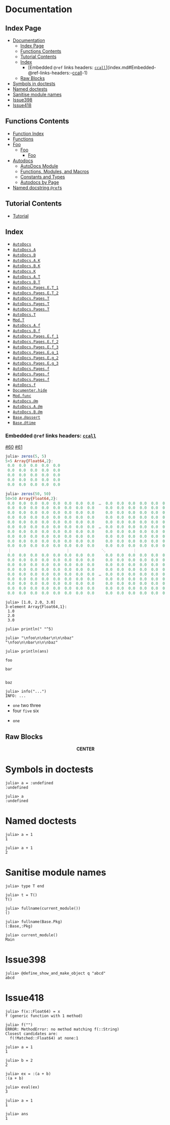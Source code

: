 
<a id='Documentation-1'></a>

# Documentation


<a id='Index-Page-1'></a>

## Index Page

- [Documentation](index.md#Documentation-1)
    - [Index Page](index.md#Index-Page-1)
    - [Functions Contents](index.md#Functions-Contents-1)
    - [Tutorial Contents](index.md#Tutorial-Contents-1)
    - [Index](index.md#Index-1)
        - [Embedded `@ref` links headers: [`ccall`](lib/functions.md#ccall)](index.md#Embedded-@ref-links-headers:-[ccall](@ref)-1)
    - [Raw Blocks](index.md#Raw-Blocks-1)
- [Symbols in doctests](index.md#Symbols-in-doctests-1)
- [Named doctests](index.md#Named-doctests-1)
- [Sanitise module names](index.md#Sanitise-module-names-1)
- [Issue398](index.md#Issue398-1)
- [Issue418](index.md#Issue418-1)


<a id='Functions-Contents-1'></a>

## Functions Contents

- [Function Index](lib/functions.md#Function-Index-1)
- [Functions](lib/functions.md#Functions-1)
- [Foo](lib/functions.md#Foo-1)
    - [Foo](lib/functions.md#Foo-2)
        - [Foo](lib/functions.md#Foo-3)
- [Autodocs](lib/functions.md#Autodocs-1)
    - [AutoDocs Module](lib/functions.md#AutoDocs-Module-1)
    - [Functions, Modules, and Macros](lib/functions.md#Functions,-Modules,-and-Macros-1)
    - [Constants and Types](lib/functions.md#Constants-and-Types-1)
    - [Autodocs by Page](lib/functions.md#Autodocs-by-Page-1)
- [Named docstring `@ref`s](lib/functions.md#Named-docstring-@refs-1)


<a id='Tutorial-Contents-1'></a>

## Tutorial Contents

- [Tutorial](man/tutorial.md#Tutorial-1)


<a id='Index-1'></a>

## Index

- [`AutoDocs`](lib/functions.md#AutoDocs)
- [`AutoDocs.A`](lib/functions.md#AutoDocs.A)
- [`AutoDocs.B`](lib/functions.md#AutoDocs.B)
- [`AutoDocs.A.K`](lib/functions.md#AutoDocs.A.K)
- [`AutoDocs.B.K`](lib/functions.md#AutoDocs.B.K)
- [`AutoDocs.K`](lib/functions.md#AutoDocs.K)
- [`AutoDocs.A.T`](lib/functions.md#AutoDocs.A.T)
- [`AutoDocs.B.T`](lib/functions.md#AutoDocs.B.T)
- [`AutoDocs.Pages.E.T_1`](lib/autodocs.md#AutoDocs.Pages.E.T_1)
- [`AutoDocs.Pages.E.T_2`](lib/autodocs.md#AutoDocs.Pages.E.T_2)
- [`AutoDocs.Pages.T`](lib/functions.md#AutoDocs.Pages.T-Tuple{Any,Any})
- [`AutoDocs.Pages.T`](lib/functions.md#AutoDocs.Pages.T-Tuple{Any})
- [`AutoDocs.Pages.T`](lib/functions.md#AutoDocs.Pages.T)
- [`AutoDocs.T`](lib/functions.md#AutoDocs.T)
- [`Mod.T`](lib/functions.md#Mod.T)
- [`AutoDocs.A.f`](lib/functions.md#AutoDocs.A.f-Tuple{Any})
- [`AutoDocs.B.f`](lib/functions.md#AutoDocs.B.f-Tuple{Any})
- [`AutoDocs.Pages.E.f_1`](lib/autodocs.md#AutoDocs.Pages.E.f_1-Tuple{Any})
- [`AutoDocs.Pages.E.f_2`](lib/autodocs.md#AutoDocs.Pages.E.f_2-Tuple{Any})
- [`AutoDocs.Pages.E.f_3`](lib/autodocs.md#AutoDocs.Pages.E.f_3-Tuple{Any})
- [`AutoDocs.Pages.E.g_1`](lib/autodocs.md#AutoDocs.Pages.E.g_1-Tuple{Any})
- [`AutoDocs.Pages.E.g_2`](lib/autodocs.md#AutoDocs.Pages.E.g_2-Tuple{Any})
- [`AutoDocs.Pages.E.g_3`](lib/autodocs.md#AutoDocs.Pages.E.g_3-Tuple{Any})
- [`AutoDocs.Pages.f`](lib/functions.md#AutoDocs.Pages.f-Tuple{Any})
- [`AutoDocs.Pages.f`](lib/functions.md#AutoDocs.Pages.f-Tuple{Any,Any})
- [`AutoDocs.Pages.f`](lib/functions.md#AutoDocs.Pages.f-Tuple{Any,Any,Any})
- [`AutoDocs.f`](lib/functions.md#AutoDocs.f-Tuple{Any})
- [`Documenter.hide`](hidden/index.md#Documenter.hide)
- [`Mod.func`](lib/functions.md#Mod.func-Tuple{Any})
- [`AutoDocs.@m`](lib/functions.md#AutoDocs.@m-Tuple{})
- [`AutoDocs.A.@m`](lib/functions.md#AutoDocs.A.@m-Tuple{})
- [`AutoDocs.B.@m`](lib/functions.md#AutoDocs.B.@m-Tuple{})
- [`Base.@assert`](lib/functions.md#Base.@assert)
- [`Base.@time`](lib/functions.md#Base.@time)


<a id='Embedded-@ref-links-headers:-[ccall](@ref)-1'></a>

### Embedded `@ref` links headers: [`ccall`](lib/functions.md#ccall)


[#60](https://github.com/JuliaDocs/Documenter.jl/issues/60) [#61](https://github.com/JuliaDocs/Documenter.jl/issues/61)


```julia
julia> zeros(5, 5)
5×5 Array{Float64,2}:
 0.0  0.0  0.0  0.0  0.0
 0.0  0.0  0.0  0.0  0.0
 0.0  0.0  0.0  0.0  0.0
 0.0  0.0  0.0  0.0  0.0
 0.0  0.0  0.0  0.0  0.0

julia> zeros(50, 50)
50×50 Array{Float64,2}:
 0.0  0.0  0.0  0.0  0.0  0.0  0.0  0.0  …  0.0  0.0  0.0  0.0  0.0  0.0  0.0
 0.0  0.0  0.0  0.0  0.0  0.0  0.0  0.0     0.0  0.0  0.0  0.0  0.0  0.0  0.0
 0.0  0.0  0.0  0.0  0.0  0.0  0.0  0.0     0.0  0.0  0.0  0.0  0.0  0.0  0.0
 0.0  0.0  0.0  0.0  0.0  0.0  0.0  0.0     0.0  0.0  0.0  0.0  0.0  0.0  0.0
 0.0  0.0  0.0  0.0  0.0  0.0  0.0  0.0     0.0  0.0  0.0  0.0  0.0  0.0  0.0
 0.0  0.0  0.0  0.0  0.0  0.0  0.0  0.0  …  0.0  0.0  0.0  0.0  0.0  0.0  0.0
 0.0  0.0  0.0  0.0  0.0  0.0  0.0  0.0     0.0  0.0  0.0  0.0  0.0  0.0  0.0
 0.0  0.0  0.0  0.0  0.0  0.0  0.0  0.0     0.0  0.0  0.0  0.0  0.0  0.0  0.0
 0.0  0.0  0.0  0.0  0.0  0.0  0.0  0.0     0.0  0.0  0.0  0.0  0.0  0.0  0.0
 0.0  0.0  0.0  0.0  0.0  0.0  0.0  0.0     0.0  0.0  0.0  0.0  0.0  0.0  0.0
 ⋮                        ⋮              ⋱            ⋮
 0.0  0.0  0.0  0.0  0.0  0.0  0.0  0.0     0.0  0.0  0.0  0.0  0.0  0.0  0.0
 0.0  0.0  0.0  0.0  0.0  0.0  0.0  0.0     0.0  0.0  0.0  0.0  0.0  0.0  0.0
 0.0  0.0  0.0  0.0  0.0  0.0  0.0  0.0     0.0  0.0  0.0  0.0  0.0  0.0  0.0
 0.0  0.0  0.0  0.0  0.0  0.0  0.0  0.0     0.0  0.0  0.0  0.0  0.0  0.0  0.0
 0.0  0.0  0.0  0.0  0.0  0.0  0.0  0.0  …  0.0  0.0  0.0  0.0  0.0  0.0  0.0
 0.0  0.0  0.0  0.0  0.0  0.0  0.0  0.0     0.0  0.0  0.0  0.0  0.0  0.0  0.0
 0.0  0.0  0.0  0.0  0.0  0.0  0.0  0.0     0.0  0.0  0.0  0.0  0.0  0.0  0.0
 0.0  0.0  0.0  0.0  0.0  0.0  0.0  0.0     0.0  0.0  0.0  0.0  0.0  0.0  0.0
 0.0  0.0  0.0  0.0  0.0  0.0  0.0  0.0     0.0  0.0  0.0  0.0  0.0  0.0  0.0
```




```jldoctest
julia> [1.0, 2.0, 3.0]
3-element Array{Float64,1}:
 1.0
 2.0
 3.0

```


```jldoctest
julia> println(" "^5)

julia> "\nfoo\n\nbar\n\n\nbaz"
"\nfoo\n\nbar\n\n\nbaz"

julia> println(ans)

foo

bar


baz
```


```jldoctest
julia> info("...")
INFO: ...

```


  * `one` two three
  * four `five` six
  * ```
    one
    ```


<a id='Raw-Blocks-1'></a>

## Raw Blocks


<center class="raw-html-block">
    <strong>CENTER</strong>
</center>


<a id='Symbols-in-doctests-1'></a>

# Symbols in doctests


```jldoctest
julia> a = :undefined
:undefined

julia> a
:undefined
```


<a id='Named-doctests-1'></a>

# Named doctests


```jldoctest test-one
julia> a = 1
1
```


```jldoctest test-one
julia> a + 1
2
```


<a id='Sanitise-module-names-1'></a>

# Sanitise module names


```jldoctest
julia> type T end

julia> t = T()
T()

julia> fullname(current_module())
()

julia> fullname(Base.Pkg)
(:Base,:Pkg)

julia> current_module()
Main
```


<a id='Issue398-1'></a>

# Issue398




```jldoctest
julia> @define_show_and_make_object q "abcd"
abcd
```


<a id='Issue418-1'></a>

# Issue418


```jldoctest
julia> f(x::Float64) = x
f (generic function with 1 method)

julia> f("")
ERROR: MethodError: no method matching f(::String)
Closest candidates are:
  f(!Matched::Float64) at none:1
```


```jldoctest
julia> a = 1
1

julia> b = 2
2

julia> ex = :(a + b)
:(a + b)

julia> eval(ex)
3
```


```jldoctest
julia> a = 1
1

julia> ans
1
```


